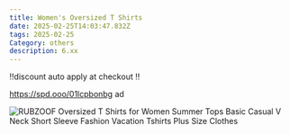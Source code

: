 ```yaml
---
title: Women's Oversized T Shirts
date: 2025-02-25T14:03:47.832Z
tags: 2025-02-25
Category: others
description: 6.xx
---
```

‼️discount auto apply at checkout ‼️  

https://spd.ooo/01lcpbonbg  ad<!--StartFragment-->

![RUBZOOF Oversized T Shirts for Women Summer Tops Basic Casual V Neck Short Sleeve Fashion Vacation Tshirts Plus Size Clothes](https://m.media-amazon.com/images/I/71RTpvkJHxL._AC_SY741_.jpg)

<!--EndFragment-->